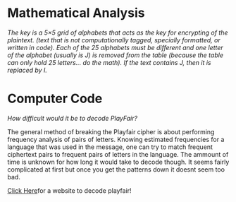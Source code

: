 # Mathematical Analysis

*The key is a 5×5 grid of alphabets that acts as the key for encrypting of the plaintext. (text that is not computationally tagged, specially formatted, or written in code). Each of the 25 alphabets must be different and one letter of the alphabet (usually is J) is removed from the table (because the table can only hold 25 letters... do the math). If the text contains J, then it is replaced by I.*


# Computer Code

*How difficult would it be to decode PlayFair?*

The general method of breaking the Playfair cipher is about performing frequency analysis of pairs of letters. Knowing estimated frequencies for a language that was used in the message, one can try to match frequent ciphertext pairs to frequent pairs of letters in the language.  The ammount of time is unknown for how long it would take to decode though.  It seems fairly complicated at first but once you get the patterns down it doesnt seem too bad.

[Click Here](https://www.dcode.fr/playfair-cipher)for a website to decode playfair!

 
